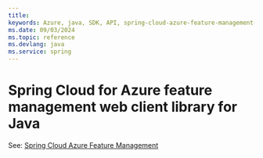 ```yaml
---
title: 
keywords: Azure, java, SDK, API, spring-cloud-azure-feature-management-web, spring
ms.date: 09/03/2024
ms.topic: reference
ms.devlang: java
ms.service: spring
---
```

# Spring Cloud for Azure feature management web client library for Java

See: [Spring Cloud Azure Feature Management](https://github.com/Azure/azure-sdk-for-java/tree/main/sdk/spring/spring-cloud-azure-feature-management)

